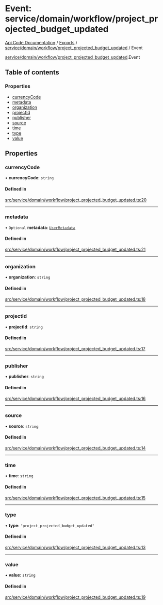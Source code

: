 # Event: service/domain/workflow/project_projected_budget_updated
[Api Code Documentation](../README.md) / [Exports](../modules.md) / [service/domain/workflow/project\_projected\_budget\_updated](../modules/service_domain_workflow_project_projected_budget_updated.md) / Event

[service/domain/workflow/project\_projected\_budget\_updated](../modules/service_domain_workflow_project_projected_budget_updated.md).Event

## Table of contents

### Properties

- [currencyCode](service_domain_workflow_project_projected_budget_updated.Event.md#currencycode)
- [metadata](service_domain_workflow_project_projected_budget_updated.Event.md#metadata)
- [organization](service_domain_workflow_project_projected_budget_updated.Event.md#organization)
- [projectId](service_domain_workflow_project_projected_budget_updated.Event.md#projectid)
- [publisher](service_domain_workflow_project_projected_budget_updated.Event.md#publisher)
- [source](service_domain_workflow_project_projected_budget_updated.Event.md#source)
- [time](service_domain_workflow_project_projected_budget_updated.Event.md#time)
- [type](service_domain_workflow_project_projected_budget_updated.Event.md#type)
- [value](service_domain_workflow_project_projected_budget_updated.Event.md#value)

## Properties

### currencyCode

• **currencyCode**: `string`

#### Defined in

[src/service/domain/workflow/project_projected_budget_updated.ts:20](https://github.com/openkfw/TruBudget/blob/92640998/api/src/service/domain/workflow/project_projected_budget_updated.ts#L20)

___

### metadata

• `Optional` **metadata**: [`UserMetadata`](../modules/service_domain_metadata.md#usermetadata)

#### Defined in

[src/service/domain/workflow/project_projected_budget_updated.ts:21](https://github.com/openkfw/TruBudget/blob/92640998/api/src/service/domain/workflow/project_projected_budget_updated.ts#L21)

___

### organization

• **organization**: `string`

#### Defined in

[src/service/domain/workflow/project_projected_budget_updated.ts:18](https://github.com/openkfw/TruBudget/blob/92640998/api/src/service/domain/workflow/project_projected_budget_updated.ts#L18)

___

### projectId

• **projectId**: `string`

#### Defined in

[src/service/domain/workflow/project_projected_budget_updated.ts:17](https://github.com/openkfw/TruBudget/blob/92640998/api/src/service/domain/workflow/project_projected_budget_updated.ts#L17)

___

### publisher

• **publisher**: `string`

#### Defined in

[src/service/domain/workflow/project_projected_budget_updated.ts:16](https://github.com/openkfw/TruBudget/blob/92640998/api/src/service/domain/workflow/project_projected_budget_updated.ts#L16)

___

### source

• **source**: `string`

#### Defined in

[src/service/domain/workflow/project_projected_budget_updated.ts:14](https://github.com/openkfw/TruBudget/blob/92640998/api/src/service/domain/workflow/project_projected_budget_updated.ts#L14)

___

### time

• **time**: `string`

#### Defined in

[src/service/domain/workflow/project_projected_budget_updated.ts:15](https://github.com/openkfw/TruBudget/blob/92640998/api/src/service/domain/workflow/project_projected_budget_updated.ts#L15)

___

### type

• **type**: ``"project_projected_budget_updated"``

#### Defined in

[src/service/domain/workflow/project_projected_budget_updated.ts:13](https://github.com/openkfw/TruBudget/blob/92640998/api/src/service/domain/workflow/project_projected_budget_updated.ts#L13)

___

### value

• **value**: `string`

#### Defined in

[src/service/domain/workflow/project_projected_budget_updated.ts:19](https://github.com/openkfw/TruBudget/blob/92640998/api/src/service/domain/workflow/project_projected_budget_updated.ts#L19)
